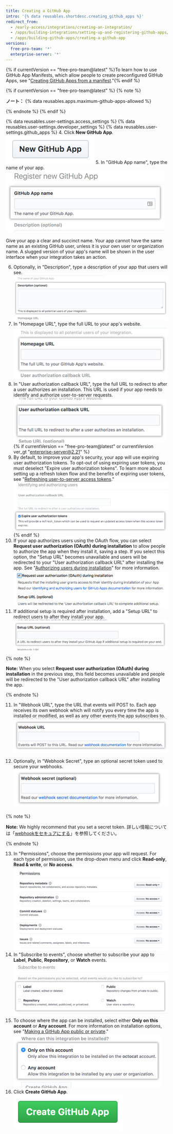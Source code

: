 ```yaml
---
title: Creating a GitHub App
intro: '{% data reusables.shortdesc.creating_github_apps %}'
redirect_from:
  - /early-access/integrations/creating-an-integration/
  - /apps/building-integrations/setting-up-and-registering-github-apps/registering-github-apps/
  - /apps/building-github-apps/creating-a-github-app
versions:
  free-pro-team: '*'
  enterprise-server: '*'
---
```


{% if currentVersion == "free-pro-team@latest" %}To learn how to use GitHub App Manifests, which allow people to create preconfigured GitHub Apps, see "[Creating GitHub Apps from a manifest](/apps/building-github-apps/creating-github-apps-from-a-manifest/)."{% endif %}

{% if currentVersion == "free-pro-team@latest" %}
{% note %}

  **ノート：** {% data reusables.apps.maximum-github-apps-allowed %}

{% endnote %}
{% endif %}

{% data reusables.user-settings.access_settings %}
{% data reusables.user-settings.developer_settings %}
{% data reusables.user-settings.github_apps %}
4. Click **New GitHub App**. ![Button to create a new GitHub App](/assets/images/github-apps/github_apps_new.png)
5. In "GitHub App name", type the name of your app. ![Field for the name of your GitHub App](/assets/images/github-apps/github_apps_app_name.png)

  Give your app a clear and succinct name. Your app cannot have the same name as an existing GitHub user, unless it is your own user or organization name. A slugged version of your app's name will be shown in the user interface when your integration takes an action.

6. Optionally, in "Description", type a description of your app that users will see. ![Field for a description of your GitHub App](/assets/images/github-apps/github_apps_description.png)
7. In "Homepage URL", type the full URL to your app's website. ![Field for the homepage URL of your GitHub App](/assets/images/github-apps/github_apps_homepage_url.png)
8. In "User authorization callback URL", type the full URL to redirect to after a user authorizes an installation. This URL is used if your app needs to identify and authorize user-to-server requests. ![Field for the user authorization callback URL of your GitHub App](/assets/images/github-apps/github_apps_user_authorization.png)
{% if currentVersion == "free-pro-team@latest" or currentVersion ver_gt "enterprise-server@2.21" %}
9. By default, to improve your app's security, your app will use expiring user authorization tokens. To opt-out of using expiring user tokens, you must deselect "Expire user authorization tokens". To learn more about setting up a refresh token flow and the benefits of expiring user tokens, see "[Refreshing user-to-server access tokens](/apps/building-github-apps/refreshing-user-to-server-access-tokens/)." ![Option to opt-in to expiring user tokens during GitHub Apps setup](/assets/images/github-apps/expire-user-tokens-selection.png)
{% endif %}
9. If your app authorizes users using the OAuth flow, you can select **Request user authorization (OAuth) during installation** to allow people to authorize the app when they install it, saving a step. If you select this option, the "Setup URL" becomes unavailable and users will be redirected to your "User authorization callback URL" after installing the app. See "[Authorizing users during installation](/apps/installing-github-apps/#authorizing-users-during-installation)" for more information. ![Request user authorization during installation](/assets/images/github-apps/github_apps_request_auth_upon_install.png)
10. If additional setup is required after installation, add a "Setup URL" to redirect users to after they install your app. ![Field for the setup URL of your GitHub App ](/assets/images/github-apps/github_apps_setup_url.png)

  {% note %}

  **Note:** When you select **Request user authorization (OAuth) during installation** in the previous step, this field becomes unavailable and people will be redirected to the "User authorization callback URL" after installing the app.

  {% endnote %}

11. In "Webhook URL", type the URL that events will POST to. Each app receives its own webhook which will notify you every time the app is installed or modified, as well as any other events the app subscribes to. ![Field for the webhook URL of your GitHub App](/assets/images/github-apps/github_apps_webhook_url.png)

12. Optionally, in "Webhook Secret", type an optional secret token used to secure your webhooks. ![Field to add a secret token for your webhook](/assets/images/github-apps/github_apps_webhook_secret.png)

  {% note %}

  **Note:** We highly recommend that you set a secret token. 詳しい情報については「[webhookをセキュアにする](/webhooks/securing/)」を参照してください。

  {% endnote %}

13. In "Permissions", choose the permissions your app will request. For each type of permission, use the drop-down menu and click **Read-only**, **Read & write**, or **No access**. ![Various permissions for your GitHub App](/assets/images/github-apps/github_apps_new_permissions_post2dot13.png)
14. In "Subscribe to events", choose whether to subscribe your app to **Label**, **Public**, **Repository**, or **Watch** events. ![Subscribe to events options for your GitHub App](/assets/images/github-apps/github_apps_subscribe_to_events.png)
15. To choose where the app can be installed, select either **Only on this account** or **Any account**. For more information on installation options, see "[Making a GitHub App public or private](/apps/managing-github-apps/making-a-github-app-public-or-private/)." ![Installation options for your GitHub App](/assets/images/github-apps/github_apps_installation_options.png)
16. Click **Create GitHub App**. ![Button to create your GitHub App](/assets/images/github-apps/github_apps_create_github_app.png)
